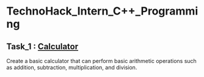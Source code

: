 # TechnoHack_Intern_C++_Programming


## Task_1 : [Calculator]()
Create a basic calculator that can perform
basic arithmetic operations such as addition,
subtraction, multiplication, and division.
